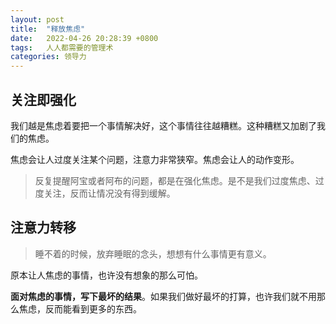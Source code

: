 ```yaml
---
layout: post
title:  "释放焦虑"
date:   2022-04-26 20:28:39 +0800
tags:   人人都需要的管理术
categories: 领导力
---
```


## 关注即强化

我们越是焦虑着要把一个事情解决好，这个事情往往越糟糕。这种糟糕又加剧了我们的焦虑。

焦虑会让人过度关注某个问题，注意力非常狭窄。焦虑会让人的动作变形。

> 反复提醒阿宝或者阿布的问题，都是在强化焦虑。是不是我们过度焦虑、过度关注，反而让情况没有得到缓解。

## 注意力转移

> 睡不着的时候，放弃睡眠的念头，想想有什么事情更有意义。

原本让人焦虑的事情，也许没有想象的那么可怕。

**面对焦虑的事情，写下最坏的结果**。如果我们做好最坏的打算，也许我们就不用那么焦虑，反而能看到更多的东西。
